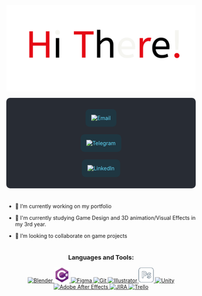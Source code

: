 <p align="center">
  <img src="Vanilla-1.8s-262px.svg" alt="Vanilla Image">
</p>



<div align="center" style="display: flex; flex-direction: column; align-items: center; background-color: #282c34; padding: 20px; border-radius: 10px;">

  <a href="mailto:artemmelnykov29@gmail.com" style="text-decoration: none; color: #61dafb; padding: 15px; background-color: #1f3641; border-radius: 10px; margin: 10px;">
    <img src="https://img.shields.io/badge/Email-Contact%20Me-red?style=flat-square&logo=gmail" alt="Email">
  </a>

  <a href="https://t.me/Zi0on" style="text-decoration: none; color: #61dafb; padding: 15px; background-color: #1f3641; border-radius: 10px; margin: 10px;">
    <img src="https://img.shields.io/badge/Telegram-Chat-blue?style=flat-square&logo=telegram" alt="Telegram">
  </a>

  <a href="https://www.linkedin.com/in/artem-melnykov-376b92282" style="text-decoration: none; color: #61dafb; padding: 15px; background-color: #1f3641; border-radius: 10px; margin: 10px;">
    <img src="https://img.shields.io/badge/LinkedIn-Profile-blue?style=flat-square&logo=linkedin" alt="LinkedIn">
  </a>

</div>

#

- 🔭 I’m currently working on my portfolio

- 🔭 I'm currently studying Game Design and 3D animation/Visual Effects in my 3rd year.

- 👯 I’m looking to collaborate on game projects

#

<h3 align="center">Languages and Tools:</h3>

<p align="center">
  <a href="https://www.blender.org/" target="_blank" rel="noreferrer">
    <img src="https://download.blender.org/branding/community/blender_community_badge_white.svg" alt="Blender" width="40" height="40"/>
  </a>
  <a href="https://www.w3schools.com/cs/" target="_blank" rel="noreferrer">
    <img src="https://raw.githubusercontent.com/devicons/devicon/master/icons/csharp/csharp-original.svg" alt="C#" width="40" height="40"/>
  </a>
  <a href="https://www.figma.com/" target="_blank" rel="noreferrer">
    <img src="https://www.vectorlogo.zone/logos/figma/figma-icon.svg" alt="Figma" width="40" height="40"/>
  </a>
  <a href="https://git-scm.com/" target="_blank" rel="noreferrer">
    <img src="https://www.vectorlogo.zone/logos/git-scm/git-scm-icon.svg" alt="Git" width="40" height="40"/>
  </a>
  <a href="https://www.adobe.com/in/products/illustrator.html" target="_blank" rel="noreferrer">
    <img src="https://www.vectorlogo.zone/logos/adobe_illustrator/adobe_illustrator-icon.svg" alt="Illustrator" width="40" height="40"/>
  </a>
  <a href="https://www.photoshop.com/en" target="_blank" rel="noreferrer">
    <img src="https://raw.githubusercontent.com/devicons/devicon/master/icons/photoshop/photoshop-line.svg" alt="Photoshop" width="40" height="40"/>
  </a>
  <a href="https://unity.com/" target="_blank" rel="noreferrer">
    <img src="https://www.vectorlogo.zone/logos/unity3d/unity3d-icon.svg" alt="Unity" width="40" height="40"/>
  </a>
  <a href="https://www.adobe.com/products/aftereffects.html" target="_blank" rel="noreferrer">
    <img src="https://img.icons8.com/color/48/000000/adobe-after-effects.png" alt="Adobe After Effects" width="40" height="40"/>
  </a>
  <a href="https://www.atlassian.com/software/jira" target="_blank" rel="noreferrer">
    <img src="https://www.vectorlogo.zone/logos/atlassian_jira/atlassian_jira-icon.svg" alt="JIRA" width="40" height="40"/>
  </a>
  <a href="https://trello.com/" target="_blank" rel="noreferrer">
    <img src="https://www.vectorlogo.zone/logos/trello/trello-icon.svg" alt="Trello" width="40" height="40"/>
  </a>
</p>




